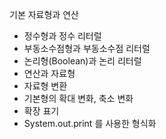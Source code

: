기본 자료형과 연산
 - 정수형과 정수 리터럴
 - 부동소수점형과 부동소수점 리터럴
 - 논리형(Boolean)과 논리 리터럴
 - 연산과 자료형
 - 자료형 변환
 - 기본형의 확대 변화, 축소 변화
 - 확장 표기
 - System.out.print 를 사용한 형식화
